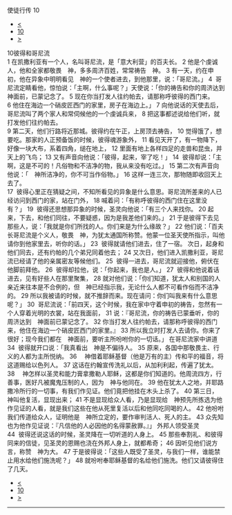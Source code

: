 ﻿





 使徒行传 10




* [<](bible/ACT09.md)
* [10](bible/ACT.md)
* [>](bible/ACT11.md)



 
10彼得和哥尼流  
1 在凯撒利亚有一个人，名叫哥尼流，是「意大利营」的百夫长。 
2 他是个虔诚人，他和全家都敬畏　神，多多周济百姓，常常祷告　神。 
3 有一天，约在申初，他在异象中明明看见　神的一个使者进去，到他那里，说：「哥尼流。」 
4  哥尼流定睛看他，惊怕说：「主啊，什么事呢？」天使说：「你的祷告和你的周济达到　神面前，已蒙记念了。 
5 现在你当打发人往约帕去，请那称呼彼得的西门来。 
6 他住在海边一个硝皮匠西门的家里，房子在海边上。」 
7 向他说话的天使去后，哥尼流叫了两个家人和常伺候他的一个虔诚兵来， 
8 把这事都述说给他们听，就打发他们往约帕去。  
9 第二天，他们行路将近那城。彼得约在午正，上房顶去祷告， 
10 觉得饿了，想要吃。那家的人正预备饭的时候，彼得魂游象外， 
11 看见天开了，有一物降下，好像一块大布，系着四角，缒在地上， 
12 里面有地上各样四足的走兽和昆虫，并天上的飞鸟； 
13 又有声音向他说：「彼得，起来，宰了吃！」 
14  彼得却说：「主啊，这是不可的！凡俗物和不洁净的物，我从来没有吃过。」 
15 第二次有声音向他说：「　神所洁净的，你不可当作俗物。」 
16 这样一连三次，那物随即收回天上去了。  
17  彼得心里正在猜疑之间，不知所看见的异象是什么意思。哥尼流所差来的人已经访问到西门的家，站在门外， 
18 喊着问：「有称呼彼得的西门住在这里没有？」 
19  彼得还思想那异象的时候，圣灵向他说：「有三个人来找你。 
20 起来，下去，和他们同往，不要疑惑，因为是我差他们来的。」 
21 于是彼得下去见那些人，说：「我就是你们所找的人。你们来是为什么缘故？」 
22 他们说：「百夫长哥尼流是个义人，敬畏　神，为犹太通国所称赞。他蒙一位圣天使所指示，叫他请你到他家里去，听你的话。」 
23  彼得就请他们进去，住了一宿。 次日，起身和他们同去，还有约帕的几个弟兄同着他去； 
24 又次日，他们进入凯撒利亚，哥尼流已经请了他的亲属密友等候他们。 
25  彼得一进去，哥尼流就迎接他，俯伏在他脚前拜他。 
26  彼得却拉他，说：「你起来，我也是人。」 
27  彼得和他说着话进去，见有好些人在那里聚集， 
28 就对他们说：「你们知道，犹太人和别国的人亲近来往本是不合例的，但　神已经指示我，无论什么人都不可看作俗而不洁净的。 
29 所以我被请的时候，就不推辞而来。现在请问：你们叫我来有什么意思呢？」 
30  哥尼流说：「前四天，这个时候，我在家中守着申初的祷告，忽然有一个人穿着光明的衣裳，站在我面前， 
31 说：『哥尼流，你的祷告已蒙垂听，你的周济达到　神面前已蒙记念了。 
32 你当打发人往约帕去，请那称呼彼得的西门来，他住在海边一个硝皮匠西门的家里。』 
33 所以我立时打发人去请你。你来了很好；现今我们都在　神面前，要听主所吩咐你的一切话。」 在哥尼流家中讲道  
34  彼得就开口说：「我真看出　神是不偏待人。 
35 原来，各国中那敬畏主、行义的人都为主所悦纳。 
36 　神借着耶稣基督（他是万有的主）传和平的福音，将这道赐给以色列人。 
37 这话在约翰宣传洗礼以后，从加利利起，传遍了犹太。 
38 　神怎样以圣灵和能力膏拿撒勒人耶稣，这都是你们知道的。他周流四方，行善事，医好凡被魔鬼压制的人，因为　神与他同在。 
39 他在犹太人之地，并耶路撒冷所行的一切事，有我们作见证。他们竟把他挂在木头上杀了。 
40 第三日，　神叫他复活，显现出来； 
41 不是显现给众人看，乃是显现给　神预先所拣选为他作见证的人看，就是我们这些在他从死里复活以后和他同吃同喝的人。 
42 他吩咐我们传道给众人，证明他是　神所立定的，要作审判活人、死人的主。 
43 众先知也为他作见证说：『凡信他的人必因他的名得蒙赦罪。』」 外邦人领受圣灵  
44  彼得还说这话的时候，圣灵降在一切听道的人身上。 
45 那些奉割礼、和彼得同来的信徒，见圣灵的恩赐也浇在外邦人身上，就都希奇； 
46 因听见他们说方言，称赞　神为大。 
47 于是彼得说：「这些人既受了圣灵，与我们一样，谁能禁止用水给他们施洗呢？」 
48 就吩咐奉耶稣基督的名给他们施洗。他们又请彼得住了几天。 
* [<](bible/ACT09.md)
* [10](bible/ACT.md)
* [>](bible/ACT11.md)





---









